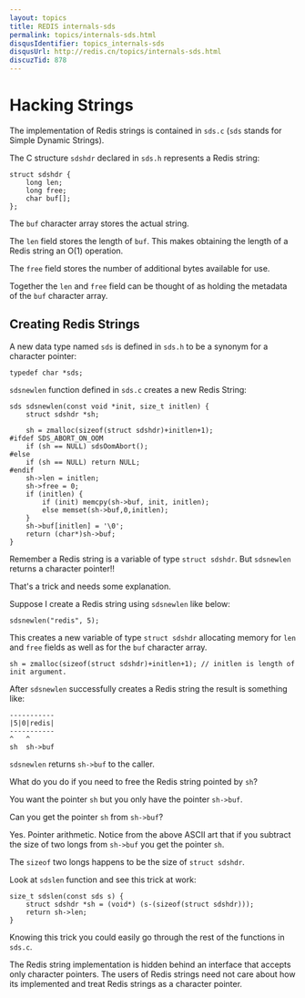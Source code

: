 ```yaml
---
layout: topics
title: REDIS internals-sds
permalink: topics/internals-sds.html
disqusIdentifier: topics_internals-sds
disqusUrl: http://redis.cn/topics/internals-sds.html
discuzTid: 878
---
```


Hacking Strings
===

The implementation of Redis strings is contained in `sds.c` (`sds` stands for Simple Dynamic Strings).

The C structure `sdshdr` declared in `sds.h` represents a Redis string:

    struct sdshdr {
        long len;
        long free;
        char buf[];
    };

The `buf` character array stores the actual string.

The `len` field stores the length of `buf`. This makes obtaining the length
of a Redis string an O(1) operation.

The `free` field stores the number of additional bytes available for use.

Together the `len` and `free` field can be thought of as holding the metadata of the `buf` character array.

Creating Redis Strings
---

A new data type named `sds` is defined in `sds.h` to be a synonym for a character pointer:

    typedef char *sds;

`sdsnewlen` function defined in `sds.c` creates a new Redis String:

    sds sdsnewlen(const void *init, size_t initlen) {
        struct sdshdr *sh;

        sh = zmalloc(sizeof(struct sdshdr)+initlen+1);
    #ifdef SDS_ABORT_ON_OOM
        if (sh == NULL) sdsOomAbort();
    #else
        if (sh == NULL) return NULL;
    #endif
        sh->len = initlen;
        sh->free = 0;
        if (initlen) {
            if (init) memcpy(sh->buf, init, initlen);
            else memset(sh->buf,0,initlen);
        }
        sh->buf[initlen] = '\0';
        return (char*)sh->buf;
    }

Remember a Redis string is a variable of type `struct sdshdr`. But `sdsnewlen` returns a character pointer!!

That's a trick and needs some explanation.

Suppose I create a Redis string using `sdsnewlen` like below:

    sdsnewlen("redis", 5);

This creates a new variable of type `struct sdshdr` allocating memory for `len` and `free`
fields as well as for the `buf` character array.

    sh = zmalloc(sizeof(struct sdshdr)+initlen+1); // initlen is length of init argument.

After `sdsnewlen` successfully creates a Redis string the result is something like:

    -----------
    |5|0|redis|
    -----------
    ^   ^
    sh  sh->buf

`sdsnewlen` returns `sh->buf` to the caller.

What do you do if you need to free the Redis string pointed by `sh`?

You want the pointer `sh` but you only have the pointer `sh->buf`.

Can you get the pointer `sh` from `sh->buf`?

Yes. Pointer arithmetic. Notice from the above ASCII art that if you subtract
the size of two longs from `sh->buf` you get the pointer `sh`.

The `sizeof` two longs happens to be the size of `struct sdshdr`.

Look at `sdslen` function and see this trick at work:

    size_t sdslen(const sds s) {
        struct sdshdr *sh = (void*) (s-(sizeof(struct sdshdr)));
        return sh->len;
    }

Knowing this trick you could easily go through the rest of the functions in `sds.c`.

The Redis string implementation is hidden behind an interface that accepts only character pointers. The users of Redis strings need not care about how its implemented and treat Redis strings as a character pointer.
